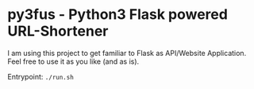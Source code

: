 # py3fus - Python3 Flask powered URL-Shortener

I am using this project to get familiar to Flask as API/Website Application. Feel free to use it as you like (and as is).

Entrypoint:
`./run.sh`
